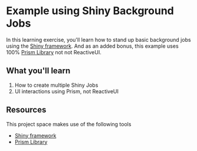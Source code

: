 # Example using Shiny Background Jobs

In this learning exercise, you'll learn how to stand up basic background jobs using the [Shiny framework](https://github.com/shinyorg/shiny). And as an added bonus, this example uses 100% [Prism Library](https://github.com/PrismLibrary/Prism) not not ReactiveUI.

## What you'll learn

1. How to create multiple Shiny Jobs
2. UI interactions using Prism, not ReactiveUI

## Resources

This project space makes use of the following tools

* [Shiny framework](https://github.com/shinyorg/shiny)
* [Prism Library](https://github.com/PrismLibrary/Prism)

